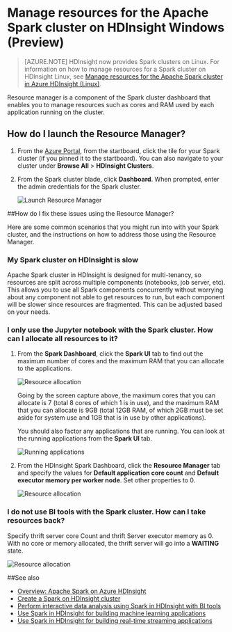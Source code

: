 <!-- deleted in Global -->

<properties 
	pageTitle="Use Resource Manager to allocate resources to the Apache Spark cluster in HDInsight| Azure" 
	description="Learn how to use the Resource Manager for Spark clusters on HDInsight for better performance." 
	services="hdinsight" 
	documentationCenter="" 
	authors="nitinme" 
	manager="paulettm" 
	editor="cgronlun"
	tags="azure-portal"/>

<tags
	ms.service="hdinsight"
	ms.date="12/22/2015"
	wacn.date=""/>


# Manage resources for the Apache Spark cluster on HDInsight Windows (Preview)

> [AZURE.NOTE] HDInsight now provides Spark clusters on Linux. For information on how to manage resources for a Spark cluster on HDInsight Linux, see [Manage resources for the Apache Spark cluster in Azure HDInsight (Linux)](/documentation/articles/hdinsight-apache-spark-resource-manager/).

Resource manager is a component of the Spark cluster dashboard that enables you to manage resources such as cores and RAM used by each application running on the cluster.

## <a name="launchrm"></a>How do I launch the Resource Manager?

1. From the [Azure Portal](https://portal.azure.cn/), from the startboard, click the tile for your Spark cluster (if you pinned it to the startboard). You can also navigate to your cluster under **Browse All** > **HDInsight Clusters**. 
 
2. From the Spark cluster blade, click **Dashboard**. When prompted, enter the admin credentials for the Spark cluster.

	![Launch Resource Manager](./media/hdinsight-apache-spark-resource-manager-v1/hdispark.cluster.launch.dashboard.png "Start Resource Manager")   

##<a name="scenariosrm"></a>How do I fix these issues using the Resource Manager?

Here are some common scenarios that you might run into with your Spark cluster, and the instructions on how to address those using the Resource Manager.

### My Spark cluster on HDInsight is slow

Apache Spark cluster in HDInsight is designed for multi-tenancy, so resources are split across multiple components (notebooks, job server, etc). This allows you to use all Spark components concurrently without worrying about any component not able to get resources to run, but each component will be slower since resources are fragmented.  This can be adjusted based on your needs. 


### I only use the Jupyter notebook with the Spark cluster. How can I allocate all resources to it?

1. From the **Spark Dashboard**, click the **Spark UI** tab to find out the maximum number of cores and the maximum RAM that you can allocate to the applications.

	![Resource allocation](./media/hdinsight-apache-spark-resource-manager-v1/hdispark.ui.resource.png "Find resources allocated to a Spark cluster")

	Going by the screen capture above, the maximum cores that you can allocate is 7 (total 8 cores of which 1 is in use), and the maximum RAM that you can allocate is 9GB (total 12GB RAM, of which 2GB must be set aside for system use and 1GB that is in use by other applications).

	You should also factor any applications that are running. You can look at the running applications from the **Spark UI** tab.

	![Running applications](./media/hdinsight-apache-spark-resource-manager-v1/hdispark.ui.running.apps.png "Applications running on the cluster")

	
2. From the HDInsight Spark Dashboard, click the **Resource Manager** tab and specify the values for **Default application core count** and **Default executor memory per worker node**. Set other properties to 0.

	![Resource allocation](./media/hdinsight-apache-spark-resource-manager-v1/hdispark.ui.allocate.resources.png "Allocate resources to your applications")

### I do not use BI tools with the Spark cluster. How can I take resources back? 

Specify thrift server core Count and thrift Server executor memory as 0. With no core or memory allocated, the thrift server will go into a **WAITING** state.

![Resource allocation](./media/hdinsight-apache-spark-resource-manager-v1/hdispark.ui.no.thrift.png "No resources to the thrift server")

##<a name="seealso"></a>See also

* [Overview: Apache Spark on Azure HDInsight](/documentation/articles/hdinsight-apache-spark-overview-v1/)
* [Create a Spark on HDInsight cluster](/documentation/articles/hdinsight-apache-spark-provision-clusters/)
* [Perform interactive data analysis using Spark in HDInsight with BI tools](/documentation/articles/hdinsight-apache-spark-use-bi-tools-v1/)
* [Use Spark in HDInsight for building machine learning applications](/documentation/articles/hdinsight-apache-spark-ipython-notebook-machine-learning-v1/)
* [Use Spark in HDInsight for building real-time streaming applications](/documentation/articles/hdinsight-apache-spark-csharp-apache-zeppelin-eventhub-streaming/)


[hdinsight-versions]: /documentation/articles/hdinsight-component-versioning-v1/
[hdinsight-upload-data]: /documentation/articles/hdinsight-upload-data/
[hdinsight-storage]: /documentation/articles/hdinsight-hadoop-use-blob-storage/


[azure-purchase-options]: /pricing/overview/
[azure-member-offers]: /pricing/member-offers/
[azure-trial]: /pricing/1rmb-trial/
[azure-management-portal]: https://manage.windowsazure.cn/
[azure-create-storageaccount]: /documentation/articles/storage-create-storage-account/
